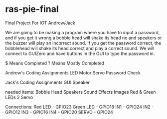 # ras-pie-final
Final Project For IOT Andrew/Jack

We are going to be making a program where you have to input a password, and if you get it wrong a bobble head will shake its head no and speakers or the buzzer will play an incorrect sound. If you get the password correct, the bobblehead will shake its head correct and play a correct sound.  We will connect to GUIZero and have buttons in the GUI to type the password in.

$ Means Completed
? Means Mostly Completed

Andrew's Coding Assignments
    LED 
    Motor
    Servo
    Password Check

Jack's Coding Assignments
    GUI
    Speaker

needed items:
    Bobble Head
    Speakers
    Sound Effects
    Images
    Red & Green LEDs
    2 Servo

Connections:
    Red LED - GPIO23
    Green LED - GPIO18
    IN1 - GPIO24
    IN2 - GPIO12
    IN3 - GPIO16
    IN4 - GPIO20
    SERVO - GPIO24